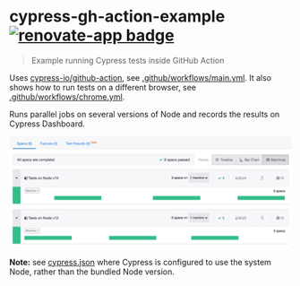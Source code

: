 # cypress-gh-action-example [![renovate-app badge][renovate-badge]][renovate-app]
> Example running Cypress tests inside GitHub Action

Uses [cypress-io/github-action](https://github.com/cypress-io/github-action), see [.github/workflows/main.yml](.github/workflows/main.yml). It also shows how to run tests on a different browser, see [.github/workflows/chrome.yml](.github/workflows/chrome.yml).

Runs parallel jobs on several versions of Node and records the results on Cypress Dashboard.

![Dashboard run recording](images/parallel-run.png)

**Note:** see [cypress.json](cypress.json) where Cypress is configured to use the system Node, rather than the bundled Node version.

[renovate-badge]: https://img.shields.io/badge/renovate-app-blue.svg
[renovate-app]: https://renovateapp.com/
